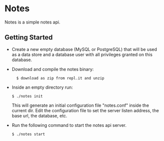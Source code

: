 # Notes

Notes is a simple notes api.

## Getting Started

- Create a new empty database (MySQL оr PostgreSQL) that will be used as a data store and a database user with all privileges granted on this database.

* Download and compile the notes binary:

  ```
    $ download as zip from repl.it and unzip
  ```

* Inside an empty directory run:

  ```
  $ ./notes init
  ```

  This will generate an initial configuration file "notes.conf" inside the current dir.
  Edit the configuration file to set the server listen address, the base url, the database, etc.

- Run the following command to start the notes api server.
  ```
  $ ./notes start
  ```

